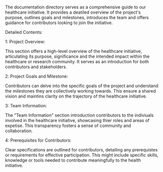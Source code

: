 The documentation directory serves as a comprehensive guide to our healthcare initiative. It provides a deatiled overview of the project's purpose, outlines goals and milestones, introduces the team and offers guidance for contributors looking to join the initiative.

Detailed Contents:

1: Project Overview:

This section offers a high-level overview of the healthcare initiative, articulating its purpose, significance and the intended impact within the healthcare or research community. It serves as an introduction for both contributors and stakeholders.

2: Project Goals and Milestone:

Contributors can delve into the specific goals of the project and understand the milestones they are collectively working towards. This ensure a shared vision and maintins clarity on the trajectory of the healthcare initiative.

3: Team Information:

The "Team Information" section introduction contributors to the indiviuals involved in the healthcare initiative, showcasing thier roles and areas of expetise. This transparency fosters a sense of community and collaboration.

4: Prerequisites for Contributors:

Clear specifications are outlined for contributors, detailing any prerequistes or requirements for effective participation. This might include specific skills, knowledge or tools needed to contribute meaningfully to the health initiative.

